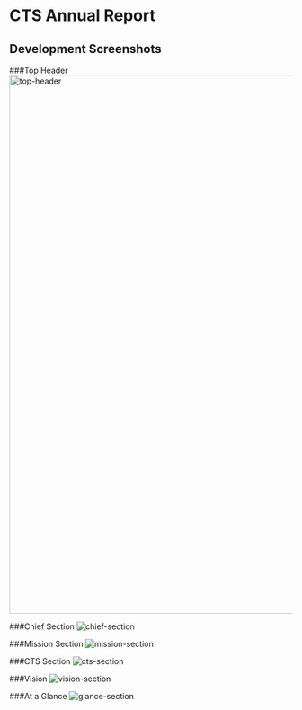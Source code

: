 # CTS Annual Report 

## Development Screenshots

###Top Header
<img width="959" alt="top-header" src="https://cloud.githubusercontent.com/assets/14115077/14340358/99633b62-fc54-11e5-977a-7ee52dee1d53.png">

###Chief Section
![chief-section](https://cloud.githubusercontent.com/assets/14115077/14340425/819a9024-fc55-11e5-967c-971f2ebace25.png)

###Mission Section
![mission-section](https://cloud.githubusercontent.com/assets/14115077/14341601/23f273a4-fc61-11e5-8dbf-7e21d209e3a4.png)

###CTS Section
![cts-section](https://cloud.githubusercontent.com/assets/14115077/14341956/123d2ce6-fc64-11e5-8374-e201dc73d96f.png)

###Vision
![vision-section](https://cloud.githubusercontent.com/assets/14115077/14341983/4c886064-fc64-11e5-9479-7d7aac69305a.png)

###At a Glance
![glance-section](https://cloud.githubusercontent.com/assets/14115077/14341560/ba7d7496-fc60-11e5-9858-934aaae3c8ab.png)
